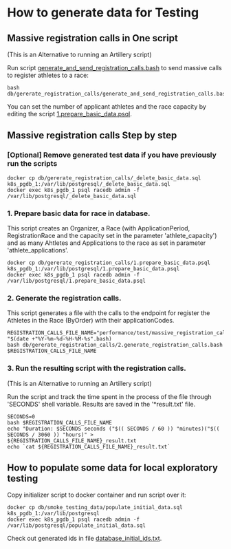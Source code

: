 
# How to generate data for Testing

## Massive registration calls in One script
(This is an Alternative to running an Artillery script)

Run script [generate_and_send_registration_calls.bash](../db/gererate_registration_calls/generate_and_send_registration_calls.bash) to send massive calls to register athletes to a race:

```
bash db/gererate_registration_calls/generate_and_send_registration_calls.bash
```

You can set the number of applicant athletes and the race capacity by editing the script [1.prepare_basic_data.psql](/db/gererate_registration_calls/1.prepare_basic_data.psql).



## Massive registration calls Step by step

### [Optional] Remove generated test data if you have previously run the scripts
```
docker cp db/gererate_registration_calls/_delete_basic_data.sql k8s_pgdb_1:/var/lib/postgresql/_delete_basic_data.sql 
docker exec k8s_pgdb_1 psql racedb admin -f /var/lib/postgresql/_delete_basic_data.sql 
```

### 1. Prepare basic data for race in database.

This script creates an Organizer, a Race (with ApplicationPeriod, RegistrationRace and the capacity set in the parameter 'athlete_capacity') and as many Ahtletes and Applications to the race as set in parameter 'athlete_applications'.

```
docker cp db/gererate_registration_calls/1.prepare_basic_data.psql k8s_pgdb_1:/var/lib/postgresql/1.prepare_basic_data.psql 
docker exec k8s_pgdb_1 psql racedb admin -f /var/lib/postgresql/1.prepare_basic_data.psql 
``` 

### 2. Generate the registration calls.

This script generates a file with the calls to the endpoint for register the Athletes in the Race (ByOrder) with their applicationCodes. 
```
REGISTRATION_CALLS_FILE_NAME="performance/test/massive_registration_calls-"$(date +"%Y-%m-%d-%H-%M-%s".bash)
bash db/gererate_registration_calls/2.generate_registration_calls.bash $REGISTRATION_CALLS_FILE_NAME
```

### 3. Run the resulting script with the registration calls.
(This is an Alternative to running an Artillery script)

Run the script and track the time spent in the process of the file through 'SECONDS' shell variable. Results are saved in the '*result.txt' file.


```
SECONDS=0
bash $REGISTRATION_CALLS_FILE_NAME
echo "Duration: $SECONDS seconds ("$(( SECONDS / 60 )) "minutes)("$(( SECONDS / 3060 )) "hours)" > ${REGISTRATION_CALLS_FILE_NAME}_result.txt
echo `cat ${REGISTRATION_CALLS_FILE_NAME}_result.txt`
```

## How to populate some data for local exploratory testing

Copy initializer script to docker container and run script over it:
```
docker cp db/smoke_testing_data/populate_initial_data.sql k8s_pgdb_1:/var/lib/postgresql 
docker exec k8s_pgdb_1 psql racedb admin -f /var/lib/postgresql/populate_initial_data.sql
```

Check out generated ids in file [database_initial_ids.txt](/db/smoke_testing_data/database_initial_ids.txt).